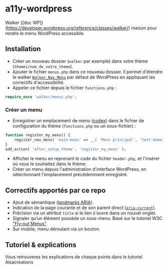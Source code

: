 # a11y-wordpress
Walker ([doc WP])(https://developer.wordpress.org/reference/classes/walker/) maison pour rendre le menu WordPress accessible.

## Installation
* Créer un nouveau dossier (`walker` par exemple) dans votre thème (`themes/nom_de_votre_theme`).
* Ajouter le fichier `menus.php` dans ce nouveau dossier. Il permet d'étendre le walker [`Walker_Nav_Menu`](https://developer.wordpress.org/reference/classes/walker_nav_menu/) par défaut de WordPress en appliquant les correctifs d'accessibilité.
* Appeler ce fichier depuis le fichier `functions.php` : 
```php
require_once 'walker/menus.php';
```
### Créer un menu
* Enregistrer un emplacement de menu ([codex](https://developer.wordpress.org/reference/functions/register_nav_menu/)) dans le fichier de configuration du thème (`functions.php` ou un sous-fichier) :
```php
function register_my_menu() {
    register_nav_menu( 'main-menu' => __( 'Menu principal', 'text-domain' ) );
}
add_action( 'after_setup_theme', 'register_my_menu' );
```
* Afficher le menu en reprenant le code du fichier `header.php`, et l'insérer où vous le souhaitez dans le thème.
* Créer un menu depuis l'administration d'interface WordPress, en sélectionnant l'emplacement précédemment enregistré.

## Correctifs apportés par ce repo
* Ajout de sémantique ([landmarks ARIA](https://disic.github.io/guide-integrateur/1-gabarit-general.html#html5aria)).
* Indication de la page courante et de son parent direct ([`aria-current`](https://developer.mozilla.org/en-US/docs/Web/Accessibility/ARIA/Attributes/aria-current)).
* Précision via un attribut `title` si le lien s'ouvre dans un nouvel onglet.
* Signaler qu’un élément possède un sous-menu. Basé sur le tutoriel W3C ["Fly-out Menus"](https://www.w3.org/WAI/tutorials/menus/flyout/#flyoutnavkbbtn)
* Sur mobile, menu déroulant via un bouton.

## Tutoriel & explications
Vous retrouverez les explications de chaque points dans le tutoriel Alsacréations
